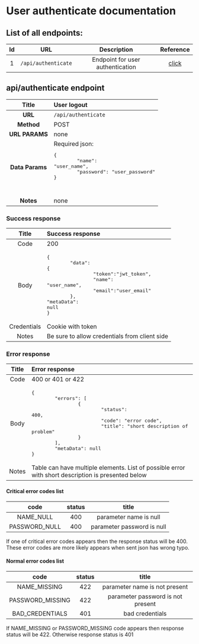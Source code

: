 # User authenticate documentation

## List of all endpoints:

| Id |URL|Description|Reference|
|:-:|:-:|:-:|:-:|
|1|`/api/authenticate`|Endpoint for user authentication|[click](#apiauthenticate-endpoint)|


## api/authenticate endpoint
| Title | User logout  |
|:-:|:-|
| __URL__  | `/api/authenticate` |
| __Method__    | POST      |
| __URL PARAMS__ | none      |
|__Data Params__| Required json:<pre>{<br>&#9;"name": "user_name",<br>&#9;"password": "user_password"<br>}<pre>|
|__Notes__|none |

### Success response
|Title|Success response|
|:-:|:-|
|Code|200|
|Body| <pre>{<br>&#9;"data": {<br>&#9;&#9;"token":"jwt_token",<br>&#9;&#9;"name": "user_name",<br>&#9;&#9;"email":"user_email"<br>&#9;},<br>"metaData": null<br>}</pre>|
|Credentials| Cookie with token |
|Notes| Be sure to allow credentials from client side |

### Error response
|Title|Error response|
|:-:|:-|
|Code|400 or 401 or 422|
|Body|<pre>{<br>&#9;"errors": [<br>&#9;&#9;{<br>&#9;&#9;&#9;"status": 400,<br>&#9;&#9;&#9;"code": "error code",<br>&#9;&#9;&#9;"title": "short description of problem"<br>&#9;&#9;}<br>&#9;],<br>&#9;"metaData": null<br>}</pre>|
|Notes| Table can have multiple elements. List of possible error with short description is presented below |

#### Critical  error codes list
|code|status|title|
|:-:|:-:|:-:|
|NAME_NULL|400|parameter name is null|
|PASSWORD_NULL|400|parameter password is null|
If one of critical error codes appears then the response status will be 400.
These error codes are more likely appears when sent json has wrong typo.

#### Normal error codes list
|code|status|title|
|:-:|:-:|:-:|
|NAME_MISSING|422|parameter name is not present|
|PASSWORD_MISSING|422|parameter password is not present|
|BAD_CREDENTIALS|401|bad credentials|
If NAME_MISSING or PASSWORD_MISSING code appears then response status will be 422.
Otherwise response status is 401

